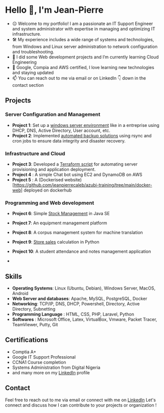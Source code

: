 <!-- ### Hi there 👋 -->
# Hello 👋, I'm Jean-Pierre
- 😐 Welcome to my portfolio! I am a passionate an IT Support Engineer and system administrator with expertise in managing and optimizing IT infrastructure.
- 🛠️ My experience includes a wide range of systems and technologies, from Windows and Linux server administration to network configuration and troubleshooting.
- 🌱 I did some Web development projects and I’m currently learning Cloud Engineering
- 📖 Google, Compia and AWS certified, I love learning new technologies and staying updated
- 📫 You can reach out to me via email or on LinkedIn 👇 down in the contact section 

## Projects
### Server Configuration and Management
- **Project 1**: Set up a [windows server environment](https://github.com/jeanpierrecaleb/my-lab-projects/tree/main/lab-domain-controller-dns-active-directory-dhcp) like in a entreprise using DHCP, DNS, Active Directory, User account, etc.
- **Project 2**: Implemented [automated backup solutions](https://github.com/jeanpierrecaleb/my-lab-projects/tree/main/linux-rsync-cron-for-backup) using rsync and cron jobs to ensure data integrity and disaster recovery.

### Infrastructure and Cloud
- **Project 3**: Developed a [Terraform script](https://github.com/jeanpierrecaleb/assignments/tree/main/S3-terraform_group5_vividart-me) for automating server provisioning and application deployment.
- **Project 4** : A simple Chat bot using EC2 and DynamoDB on AWS
- **Project 5** : A (Dockerised website)[https://github.com/jeanpierrecaleb/azubi-training/tree/main/docker-web] deployed on dockerhub

### Programming and Web development
- **Project 6**: Simple [Stock Management](https://github.com/jeanpierrecaleb/JavaStockLabo) in Java SE
- **Project 7**: An equipment management platform
- **Project 8**: A corpus management system for machine translation
- **Project 9**: [Store sales](https://github.com/jeanpierrecaleb/azubi-training/blob/main/products-customers.py) calculation in Python
- **Project 10**: A student attendance and notes management application

- 
<!--
- **Project 4**: Implemented monitoring solutions with Nagios and Prometheus to detect and respond to system issues proactively.
### Security Hardening
- **Project 5**: Hardened server security by implementing firewall rules, SELinux policies, and regular security audits.
- **Project 6**: Conducted vulnerability assessments and penetration testing to identify and remediate security vulnerabilities.
-->

## Skills
- **Operating Systems**: Linux (Ubuntu, Debian), Windows Server, MacOS, Android
- **Web Server and databases**: Apache, MySQL, PostgreSQL, Docker
- **Networking**: TCP/IP, DNS, DHCP, Powershell, Directory, Active Directory, Subnetting
- **Programming Language** : HTML, CSS, PHP, Laravel, Python
- **Softwares** : Microsoft Office, Latex, VirtualBox, Vmware, Packet Tracer, TeamViewer, Putty, Git
  
## Certifications
- Comptia A+
- Google IT Support Professional
- CCNA1 Course completion
- Systems Administration from Digital Nigeria
- and many more on my [LinkedIn](https://www.linkedin.com/in/jeanpierregbedjissi) profile

## Contact
Feel free to reach out to me via email or connect with me on [LinkedIn](https://www.linkedin.com/in/jeanpierregbedjissi)
Let's connect and discuss how I can contribute to your projects or organization !









<!--
**jeanpierrecaleb/jeanpierrecaleb** is a ✨ _special_ ✨ repository because its `README.md` (this file) appears on your GitHub profile.

Here are some ideas to get you started:

- 🔭 I’m currently working on ...
- 🌱 I’m currently learning ...
- 👯 I’m looking to collaborate on ...
- 🤔 I’m looking for help with ...
- 💬 Ask me about ...
- 📫 How to reach me: ...
- 😄 Pronouns: ...
- ⚡ Fun fact: ...
-->
